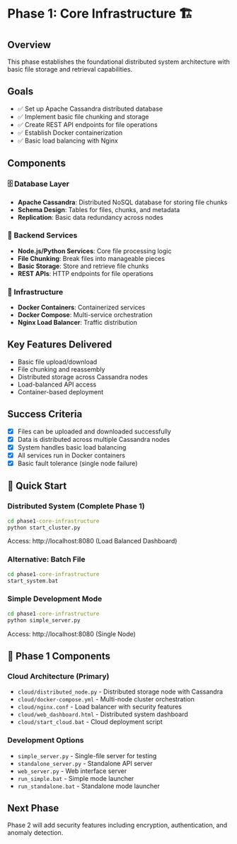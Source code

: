 # Phase 1: Core Infrastructure 🏗️

## Overview
This phase establishes the foundational distributed system architecture with basic file storage and retrieval capabilities.

## Goals
- ✅ Set up Apache Cassandra distributed database
- ✅ Implement basic file chunking and storage
- ✅ Create REST API endpoints for file operations
- ✅ Establish Docker containerization
- ✅ Basic load balancing with Nginx

## Components

### 🗄️ Database Layer
- **Apache Cassandra**: Distributed NoSQL database for storing file chunks
- **Schema Design**: Tables for files, chunks, and metadata
- **Replication**: Basic data redundancy across nodes

### 🔧 Backend Services
- **Node.js/Python Services**: Core file processing logic
- **File Chunking**: Break files into manageable pieces
- **Basic Storage**: Store and retrieve file chunks
- **REST APIs**: HTTP endpoints for file operations

### 🐳 Infrastructure
- **Docker Containers**: Containerized services
- **Docker Compose**: Multi-service orchestration
- **Nginx Load Balancer**: Traffic distribution

## Key Features Delivered
- Basic file upload/download
- File chunking and reassembly
- Distributed storage across Cassandra nodes
- Load-balanced API access
- Container-based deployment

## Success Criteria
- [x] Files can be uploaded and downloaded successfully
- [x] Data is distributed across multiple Cassandra nodes
- [x] System handles basic load balancing
- [x] All services run in Docker containers
- [x] Basic fault tolerance (single node failure)

## 🚀 Quick Start

### Distributed System (Complete Phase 1)
```cmd
cd phase1-core-infrastructure
python start_cluster.py
```
Access: http://localhost:8080 (Load Balanced Dashboard)

### Alternative: Batch File
```cmd
cd phase1-core-infrastructure
start_system.bat
```

### Simple Development Mode
```cmd
cd phase1-core-infrastructure
python simple_server.py
```
Access: http://localhost:8080 (Single Node)

## 📁 Phase 1 Components

### Cloud Architecture (Primary)
- `cloud/distributed_node.py` - Distributed storage node with Cassandra
- `cloud/docker-compose.yml` - Multi-node cluster orchestration
- `cloud/nginx.conf` - Load balancer with security features
- `cloud/web_dashboard.html` - Distributed system dashboard
- `cloud/start_cloud.bat` - Cloud deployment script

### Development Options
- `simple_server.py` - Single-file server for testing
- `standalone_server.py` - Standalone API server
- `web_server.py` - Web interface server
- `run_simple.bat` - Simple mode launcher
- `run_standalone.bat` - Standalone mode launcher

## Next Phase
Phase 2 will add security features including encryption, authentication, and anomaly detection.